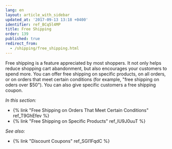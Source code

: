 ```yaml
---
lang: en
layout: article_with_sidebar
updated_at: '2017-09-13 13:18 +0400'
identifier: ref_BCq5l4MP
title: Free Shipping
order: 139
published: true
redirect_from:
  - /shipping/free_shipping.html
---
```

Free shipping is a feature appreciated by most shoppers. It not only helps reduce shopping cart abandonment, but also encourages your customers to spend more. You can offer free shipping on specific products, on all orders, or on orders that meet certain conditions (for example, "free shipping on oders over $50"). You can also give specific customers a free shipping coupon. 

_In this section:_

   * {% link "Free Shipping on Orders That Meet Certain Conditions" ref_T9GhEfev %}
   * {% link "Free Shipping on Specific Products" ref_IU9J0uuT %}


_See also:_
   
   * {% link "Discount Coupons" ref_SGI1FqdC %}
